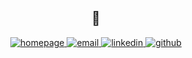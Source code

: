 <h2 align="center">
  👋
</h2>
<p align="center">
  <a href="https://thinkty.net">
    <img
      src="https://img.shields.io/static/v1?style=flat-square&label=%20&message=Homepage&color=FF4500"
      alt="homepage"
    >
  </a>
  <a href="mailto:the.thinkty@gmail.com">
    <img
      src="https://img.shields.io/static/v1?style=flat-square&logo=gmail&label=%20&message=Email&color=fff"
      alt="email"
    >
  </a>
  <a href="https://www.linkedin.com/in/thinkty/">
    <img
      src="https://img.shields.io/static/v1?style=flat-square&logo=linkedin&label=%20&message=LinkedIn&color=0077B5"
      alt="linkedin"
    >
  </a>
  <a href="https://github.com/thinkty">
    <img
      src="https://img.shields.io/static/v1?style=flat-square&logo=github&label=%20&message=Github&color=181717"
      alt="github"
    >
  </a>
</p>
<br/>
